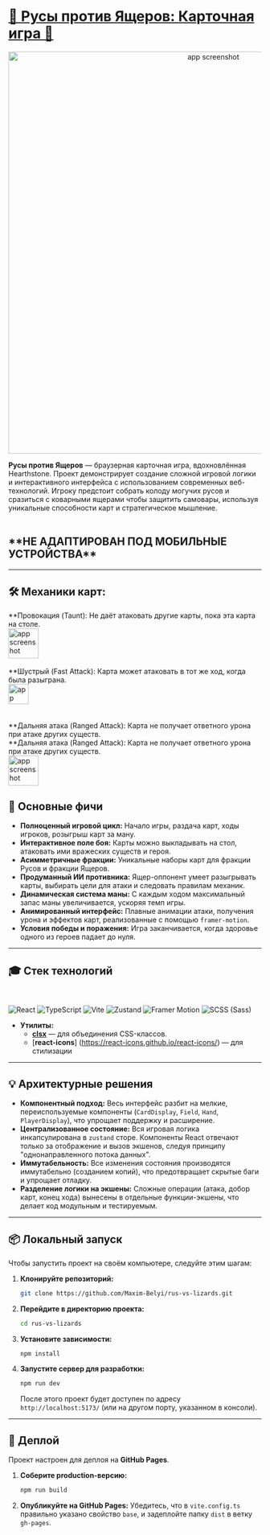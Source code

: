 <h1> <a href="https://maxim-belyi.github.io/rus-vs-lizards/" target="_blank">
🐊 Русы против Ящеров: Карточная игра 🐊 </a> </h1>

<p align="center">
 <img src="public/title.avif" alt="app screenshot" width="800">
</p>

**Русы против Ящеров** — браузерная карточная игра, вдохновлённая Hearthstone. Проект демонстрирует создание сложной игровой логики и интерактивного интерфейса с использованием современных веб-технологий. Игроку предстоит собрать колоду могучих русов и сразиться с коварными ящерами чтобы защитить самовары, используя уникальные способности карт и стратегическое мышление.
<br>
<br>

<h2>**НЕ АДАПТИРОВАН ПОД МОБИЛЬНЫЕ УСТРОЙСТВА**</h2>

---

## 🛠️ **Механики карт:**

**Провокация (Taunt): Не даёт атаковать другие карты, пока эта карта на столе.
<br>
<img  src="public/assets/taunt-shield.avif" alt="app screenshot" width="60">
<br>
<br>
**Шустрый (Fast Attack): Карта может атаковать в тот же ход, когда была разыграна.
<br>
<img align="center" src="public/assets/fast-attack.avif" alt="app screenshot" width="40">
<br>
<br>
<br>\*\*Дальняя атака (Ranged Attack): Карта не получает ответного урона при атаке других существ.
<br>\*\*Дальняя атака (Ranged Attack): Карта не получает ответного урона при атаке других существ.
<br>
<img align="center" src="public/assets/range-attack.avif" alt="app screenshot" width="60">
<br>

## 🚀 Основные фичи

- **Полноценный игровой цикл:** Начало игры, раздача карт, ходы игроков, розыгрыш карт за ману.
- **Интерактивное поле боя:** Карты можно выкладывать на стол, атаковать ими вражеских существ и героя.
- **Асимметричные фракции:** Уникальные наборы карт для фракции Русов и фракции Ящеров.
- **Продуманный ИИ противника:** Ящер-оппонент умеет разыгрывать карты, выбирать цели для атаки и следовать правилам механик.
- **Динамическая система маны:** С каждым ходом максимальный запас маны увеличивается, ускоряя темп игры.
- **Анимированный интерфейс:** Плавные анимации атаки, получения урона и эффектов карт, реализованные с помощью `framer-motion`.
- **Условия победы и поражения:** Игра заканчивается, когда здоровье одного из героев падает до нуля.

---

## 🎓 Стек технологий

  <br>

![React](https://camo.githubusercontent.com/f4c770484b0e4e601adf2a462f7d38ffe65ec5a0dcd9db52c87a31a3ac86eeb7/68747470733a2f2f696d672e736869656c64732e696f2f62616467652f2d52656163742d3631444146423f6c6f676f3d7265616374266c6f676f436f6c6f723d626c61636b)
![TypeScript](https://camo.githubusercontent.com/53258354fee9d8defb65dae5ca31b716c295deff0b4340fe650e6e1ff353899c/68747470733a2f2f696d672e736869656c64732e696f2f62616467652f2d547970655363726970742d3331373843363f6c6f676f3d74797065736372697074266c6f676f436f6c6f723d7768697465)
![Vite](https://camo.githubusercontent.com/fcdc4659ef977c26f585f311eb79d17d888dd22e80bb4c7df89d7a232b387249/68747470733a2f2f696d672e736869656c64732e696f2f62616467652f2d566974652d3634364346463f6c6f676f3d76697465266c6f676f436f6c6f723d7768697465)
![Zustand](https://camo.githubusercontent.com/4650506ee62e29cd58fda52980171666eb9e03330e53de6d9cc36165b1e7145d/68747470733a2f2f696d672e736869656c64732e696f2f62616467652f2d5a757374616e642d3030303f6c6f676f3d7a757374616e64266c6f676f436f6c6f723d7768697465)
![Framer Motion](https://camo.githubusercontent.com/126d20d68fcaeff06a1e39d6342a0f147d5010c3e76e3ea6f2f00a94f2a2f3cf/68747470733a2f2f696d672e736869656c64732e696f2f62616467652f2d4672616d65722532304d6f74696f6e2d4546303037353f6c6f676f3d6672616d6572266c6f676f436f6c6f723d7768697465)
![SCSS (Sass)](https://camo.githubusercontent.com/74d5655386be146493165f4b1e4a0b455621f62c3c6b256efe90895071bb2c3a/68747470733a2f2f696d672e736869656c64732e696f2f62616467652f2d534353532d4343363639393f6c6f676f3d73617373266c6f676f436f6c6f723d7768697465)
<br>

- **Утилиты:**
  - [**clsx**](https://github.com/lukeed/clsx) — для объединения CSS-классов.
  - [**react-icons**] (https://react-icons.github.io/react-icons/) — для стилизации

---

## 💡 Архитектурные решения

- **Компонентный подход:** Весь интерфейс разбит на мелкие, переиспользуемые компоненты (`CardDisplay`, `Field`, `Hand`, `PlayerDisplay`), что упрощает поддержку и расширение.
- **Централизованное состояние:** Вся игровая логика инкапсулирована в `zustand` сторе. Компоненты React отвечают только за отображение и вызов экшенов, следуя принципу "однонаправленного потока данных".
- **Иммутабельность:** Все изменения состояния производятся иммутабельно (созданием копий), что предотвращает скрытые баги и упрощает отладку.
- **Разделение логики на экшены:** Сложные операции (атака, добор карт, конец хода) вынесены в отдельные функции-экшены, что делает код модульным и тестируемым.

---

## 📦 Локальный запуск

Чтобы запустить проект на своём компьютере, следуйте этим шагам:

1.  **Клонируйте репозиторий:**
    ```bash
    git clone https://github.com/Maxim-Belyi/rus-vs-lizards.git
    ```
2.  **Перейдите в директорию проекта:**
    ```bash
    cd rus-vs-lizards
    ```
3.  **Установите зависимости:**
    ```bash
    npm install
    ```
4.  **Запустите сервер для разработки:**
    ```bash
    npm run dev
    ```
    После этого проект будет доступен по адресу `http://localhost:5173/` (или на другом порту, указанном в консоли).

---

## 🚀 Деплой

Проект настроен для деплоя на **GitHub Pages**.

1.  **Соберите production-версию:**
    ```bash
    npm run build
    ```
2.  **Опубликуйте на GitHub Pages:**
    Убедитесь, что в `vite.config.ts` правильно указано свойство `base`, и задеплойте папку `dist` в ветку `gh-pages`.
